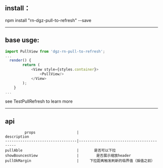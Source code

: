 install：
--------
npm install "rn-dgz-pull-to-refresh" --save

------
base usge:
----
```javascript
import PullView from 'dgz-rn-pull-to-refresh';
...
  render() {
        return (
            <View style={styles.container}>
                <PullView/>
            </View>
        );
    }
...   
```
see TestPullRefresh to learn more

--------
api
-----
             props                   |                            description    
    ---------------------------------|-----------------------------------------
    pullAble                         |       是否可以下拉                                
    showBouncesView                  |        是否展示缩放header                  
    pullOkMargin                     |     下拉距离触发刷新的临界值（插值之前）     
   
 
